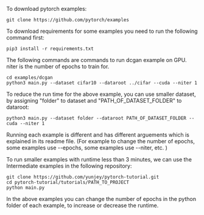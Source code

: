 To download pytorch examples:
```
git clone https://github.com/pytorch/examples
```
To download requirements for some examples you need to run the following command first:
```
pip3 install -r requirements.txt
```
The following commands are commands to run dcgan example on GPU. niter is the number of epochs to train for.
```
cd examples/dcgan
python3 main.py --dataset cifar10 --dataroot ../cifar --cuda --niter 1
```
To reduce the run time for the above example, you can use smaller dataset, by assigning "folder" to dataset and "PATH_OF_DATASET_FOLDER" to dataroot:
```
python3 main.py --dataset folder --dataroot PATH_OF_DATASET_FOLDER --cuda --niter 1
```
Running each example is different and has different arguements which is explained in its readme file. (For example to change the number of epochs, some examples use --epochs, some examples use --niter, etc. )

To run smaller examples with runtime less than 3 minutes, we can use the Intermediate examples in the following repository:
```
git clone https://github.com/yunjey/pytorch-tutorial.git
cd pytorch-tutorial/tutorials/PATH_TO_PROJECT
python main.py
```
In the above examples you can change the number of epochs in the python folder of each example, to increase or decrease the runtime.
